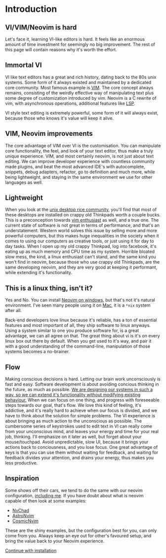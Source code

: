 # Introduction

## VI/VIM/Neovim is hard
Let's face it, learning VI-like editors is hard. It feels like an enormous amount of time investment for seemingly no big improvement. The rest of this page will contain reasons why it's worth the effort.

## Immortal VI

VI like text editors has a great and rich history, dating back to the 80s unix systems. Some form of it always existed and maintained by a dedicated core community. Most famous example is [VIM](https://www.vim.org). The core concept always remains, consisting of the weirdly effective way of manipulating text plus some degree of customization introduced by vim.
Neovim is a C rewrite of vim, with asynchronous operations, additional features like [LSP](lsp.md).

VI style text editing is extremely powerful, some form of it will always exist, because those who knows it's value will keep it alive.

## VIM, Neovim improvements

The core advantage of VIM over VI is the customisation. You can manipulate core functionality, the feel, and look of your text editor, thus make a truly unique experience. VIM, and most certainly neovim, is not just about text editing. We can improve developer experience with countless community made plugins, and beat the most advanced IDE's with autocomplete, snippets, debug adapters, refactor, go to definition and much more, while being lightweight, and staying in the same environment we use for other languages as well.

## Lightweight 

When you look at the [unix desktop rice community](https://www.reddit.com/r/unixporn/), you'll find that most of these desktops are installed on crappy old Thinkpads worth a couple bucks. This is a preconception towards [vim enthusiast](https://www.youtube.com/watch?v=9n1dtmzqnCU) as well, and a true one. The current state of software is not great in terms of performance, and that's an understatement. Western world solves this issue by selling more and more powerful computers, but this makes huge inequalities in the society when it comes to using our computers as creative tools, or just using it for day to day tasks. When I open up my old crappy Thinkpad, log into facebook, it's eating up as much memory and CPU time as my system. Horrible bloated slow mess, the kind, a linux enthusiast can't stand, and the same kind you won't find in neovim, because those who use crappy old Thinkpads, are the same developing neovim, and they are very good at keeping it performant, while extending it's functionality.

## This is a linux thing, isn't it?

Yes and No. You can install [Neovim on windows](https://github.com/neovim/neovim/wiki/Installing-Neovim#windows), but that's not it's natural environment.
I've seen many people using it on [Mac](https://github.com/neovim/neovim/wiki/Installing-Neovim#macos--os-x), it is a `*nix` system after all.

Back-end developers love linux because it's reliable, has a ton of essential features and most important of all, they ship software to linux anyways. Using a system similar to one you produce software for, is a great advantage, we can all agree on that. The great thing about vi is it's on every linux box out there by default. When you get used to it's way, and pair it with a good understanding of the command-line, manipulation of those systems becomes a no-brainer.

## Flow

Making conscious decisions is hard. Letting our brain work unconsciously is fast and easy. Software development is about avoiding concious thinking in the future, as much as possible.
[We are designing our systems in such a way, so we can extend it's functionality without modifying existing behaviour.](http://principles-wiki.net/principles:open-closed_principle)
When we can focus on one thing, and progress with foreseeable steps towards our goal, that's flow. We love this kind of feeling, it's addictive, and it's really hard to achieve when our focus is divided, and we have to think about the solution for simple problems. The VI experience is about bringing as much action to the unconscious as possible. The cumbersome series of keystrokes used to edit text in VI can really come from your unconscious mind, and leaves your energy and time for your real job, thinking.
I'll emphasize on it later as well, but forget about your mouse/touchpad. Avoid unpredictable, slow UI, because it brings your actions back to conciousness, and you lose focus.
One great advantage of keys is that you can use them without waiting for feedback, and waiting for feedback divides your attention, and drains your energy, thus makes you less productive.

## Inspiration

Some shows off their cars, we tend to do the same with our neovim configuration, [including me](https://github.com/BenceBakos/comfy-vi-confy).
If you have doubt about what is neovim capable of then look at some examples:

 - [NvChad](https://github.com/NvChad/NvChad)
 - [AstroNvim](https://github.com/AstroNvim/AstroNvim)
 - [CosmicNvim](https://github.com/CosmicNvim/CosmicNvim)

These are the shiny examples, but the configuration best for you, can only come from you. Always keep an eye out for other's favoured setup, and bring the value back to your Neovim experience.

[Continue with installation](install.md)
